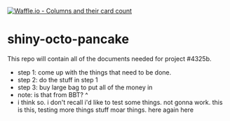 [![Waffle.io - Columns and their card count](https://badge.waffle.io/kellihsf/shiny-octo-pancake.png?columns=all)](https://waffle.io/kellihsf/shiny-octo-pancake?utm_source=badge)
# shiny-octo-pancake

This repo will contain all of the documents needed for project #4325b. 

- step 1: 
come up with the things that need to be done.
- step 2:
do the stuff in step 1
- step 3: 
buy large bag to put all of the money in
 - note: is that from BBT? ^
 - i think so. i don't recall
i'd like to test some things. not gonna work.
this is this, testing
more things
stuff
moar things. here again
here

